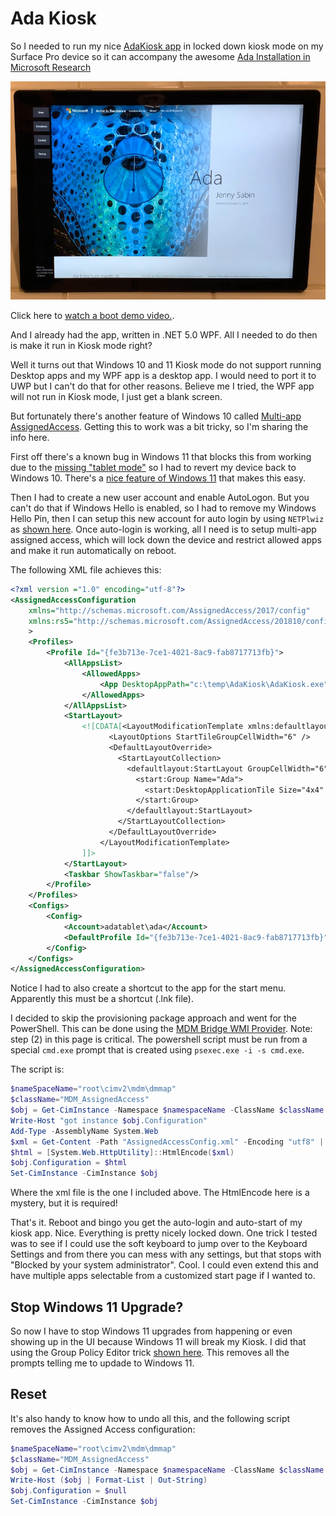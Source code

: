 # Ada Kiosk

So I needed to run my nice [AdaKiosk app](https://github.com/microsoft/ada/tree/main/AdaKiosk) in locked down kiosk mode
on my Surface Pro device so it can accompany the awesome [Ada Installation in Microsoft
Research](https://www.microsoft.com/artist-in-residence/collaborations/ada/)

![thumb](thumbnail.png)

Click here to [watch a boot demo video.](AdaKioskBoot.mp4).

And I already had the app, written in .NET 5.0 WPF.  All I needed
to do then is make it run in Kiosk mode right?

Well it turns out that Windows 10 and 11 Kiosk mode do not support
running Desktop apps and my WPF app is a desktop app.  I would need to
port it to UWP but I can't do that for other reasons.  Believe me I
tried, the WPF app will not run in Kiosk mode, I just get a blank screen.

But fortunately there's another feature of Windows 10 called
[Multi-app AssignedAccess](https://docs.microsoft.com/en-us/windows/configuration/lock-down-windows-10-to-specific-apps).  Getting this to
work was a bit tricky, so I'm sharing the info here.

First off there's a known bug in Windows 11 that blocks this from working due to the [missing "tablet
mode"](https://answers.microsoft.com/en-us/windows/forum/all/tablet-mode-in-window-11/d5a312f2-aa5e-4427-9b4e-7d0cc98f90ec)
so I had to revert my device back to Windows 10.  There's a [nice feature of Windows
11](https://answers.microsoft.com/en-us/windows/forum/all/downgrade-from-windows-11-to-windows-10/84a2416d-ccfb-4d87-9eee-e1056591e91f)
that makes this easy.

Then I had to create a new user account and enable AutoLogon.  But you can't do that if Windows Hello is enabled, so I
had to remove my Windows Hello Pin, then I can setup this new account for auto login by using `NETPlwiz` as [shown
here](https://www.techjunkie.com/setup-auto-login-windows-10/).  Once auto-login is working, all I need is to setup
multi-app assigned access, which will lock down the device and restrict allowed apps and make it run automatically on
reboot.

The following XML file achieves this:

```xml
<?xml version ="1.0" encoding="utf-8"?>
<AssignedAccessConfiguration
    xmlns="http://schemas.microsoft.com/AssignedAccess/2017/config"
    xmlns:rs5="http://schemas.microsoft.com/AssignedAccess/201810/config"
    >
	<Profiles>
		<Profile Id="{fe3b713e-7ce1-4021-8ac9-fab8717713fb}">
			<AllAppsList>
				<AllowedApps>
					<App DesktopAppPath="c:\temp\AdaKiosk\AdaKiosk.exe" rs5:AutoLaunch="true"/>
				</AllowedApps>
			</AllAppsList>
			<StartLayout>
				<![CDATA[<LayoutModificationTemplate xmlns:defaultlayout="http://schemas.microsoft.com/Start/2014/FullDefaultLayout" xmlns:start="http://schemas.microsoft.com/Start/2014/StartLayout" Version="1" xmlns="http://schemas.microsoft.com/Start/2014/LayoutModification">
                      <LayoutOptions StartTileGroupCellWidth="6" />
                      <DefaultLayoutOverride>
                        <StartLayoutCollection>
                          <defaultlayout:StartLayout GroupCellWidth="6">
                            <start:Group Name="Ada">
                              <start:DesktopApplicationTile Size="4x4" Column="0" Row="0" DesktopApplicationLinkPath="c:\temp\AdaKiosk\AdaKiosk.lnk" />
                            </start:Group>
                          </defaultlayout:StartLayout>
                        </StartLayoutCollection>
                      </DefaultLayoutOverride>
                    </LayoutModificationTemplate>
                ]]>
			</StartLayout>
			<Taskbar ShowTaskbar="false"/>
		</Profile>
	</Profiles>
	<Configs>
		<Config>
			<Account>adatablet\ada</Account>
			<DefaultProfile Id="{fe3b713e-7ce1-4021-8ac9-fab8717713fb}"/>
		</Config>
	</Configs>
</AssignedAccessConfiguration>
```

Notice I had to also create a shortcut to the app for the start menu.
Apparently this must be a shortcut (.lnk file).

I decided to skip the provisioning package approach and went for the
PowerShell.  This can be done using the [MDM Bridge WMI Provider](https://docs.microsoft.com/en-us/windows/configuration/kiosk-mdm-bridge).
Note: step (2) in this page is critical.  The powershell script must be run
from a special `cmd.exe` prompt that is created using `psexec.exe -i -s cmd.exe`.

The script is:

```powershell
$nameSpaceName="root\cimv2\mdm\dmmap"
$className="MDM_AssignedAccess"
$obj = Get-CimInstance -Namespace $namespaceName -ClassName $className
Write-Host "got instance $obj.Configuration"
Add-Type -AssemblyName System.Web
$xml = Get-Content -Path "AssignedAccessConfig.xml" -Encoding "utf8" | Out-String
$html = [System.Web.HttpUtility]::HtmlEncode($xml)
$obj.Configuration = $html
Set-CimInstance -CimInstance $obj
```

Where the xml file is the one I included above.  The HtmlEncode here is a mystery, but it is required!

That's it.  Reboot and bingo you get the auto-login and auto-start of my kiosk app.  Nice.  Everything is pretty nicely
locked down. One trick I tested was to see if I could use the soft keyboard to jump over to the Keyboard Settings and
from there you can mess with any settings, but that stops with "Blocked by your system administrator". Cool.  I could
even extend this and have multiple apps selectable from a customized start page if I wanted to.

## Stop Windows 11 Upgrade?

So now I have to stop Windows 11 upgrades from happening or even showing up in the UI because Windows 11 will break my
Kiosk. I did that using the Group Policy Editor trick [shown
here](https://www.howtogeek.com/765377/how-to-block-the-windows-11-update-from-installing-on-windows-10/#autotoc_anchor_2).
This removes all the prompts telling me to updade to Windows 11.

## Reset

It's also handy to know how to undo all this, and the following script
removes the Assigned Access configuration:

```powershell
$nameSpaceName="root\cimv2\mdm\dmmap"
$className="MDM_AssignedAccess"
$obj = Get-CimInstance -Namespace $namespaceName -ClassName $className
Write-Host ($obj | Format-List | Out-String)
$obj.Configuration = $null
Set-CimInstance -CimInstance $obj
```